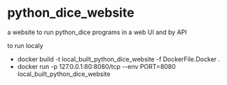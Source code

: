 # python_dice_website
a website to run python_dice programs in a web UI and by API


to run localy <br/>
- docker build -t local_built_python_dice_website -f DockerFile.Docker . <br/>
- docker run -p 127.0.0.1:80:8080/tcp --env PORT=8080 local_built_python_dice_website <br/>